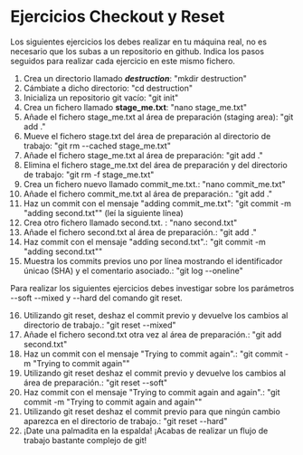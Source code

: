 # Ejercicios Checkout y Reset

Los siguientes ejercicios los debes realizar en tu máquina real, no es necesario que los subas a un repositorio en github. Indica los pasos seguidos para realizar cada ejercicio en este mismo fichero.

1. Crea un directorio llamado _**destruction**_: "mkdir destruction"
2. Cámbiate a dicho directorio: "cd destruction"
3. Inicializa un repositorio git vacío: "git init"
4. Crea un fichero llamado **stage_me.txt**: "nano stage_me.txt"
5. Añade el fichero stage_me.txt al área de preparación (staging area): "git add ."
6. Mueve el fichero stage.txt del área de preparación al directorio de trabajo: "git rm --cached stage_me.txt"
7. Añade el fichero stage_me.txt al área de preparación: "git add ."
8. Elimina el fichero stage_me.txt del área de preparación y del directorio de trabajo: "git rm -f stage_me.txt"
9. Crea un fichero nuevo llamado commit_me.txt.: "nano commit_me.txt"
10. Añade el fichero commit_me.txt al área de preparación.: "git add ."
11. Haz un commit con el mensaje "adding commit_me.txt": "git commit -m "adding second.txt"" (leí la siguiente línea)
12. Crea otro fichero llamado second.txt. : "nano second.txt"
13. Añade el fichero second.txt al área de preparación.: "git add ."
14. Haz commit con el mensaje "adding second.txt".: "git commit -m "adding second.txt"" 
15. Muestra los commits previos uno por línea mostrando el identificador únicao (SHA) y el comentario asociado.: "git log --oneline"

Para realizar los siguientes ejercicios debes investigar sobre los parámetros --soft --mixed y --hard del comando git reset.

16. Utilizando git reset, deshaz el commit previo y devuelve los cambios al directorio de trabajo.: "git reset --mixed"
17. Añade el fichero second.txt otra vez al área de preparación.: "git add second.txt"
18. Haz un commit con el mensaje "Trying to commit again".: "git commit -m "Trying to commit again""
19. Utilizando git reset deshaz el commit previo y devuelve los cambios al área de preparación.: "git reset --soft"
20. Haz commit con el mensaje "Trying to commit again and again".: "git commit -m "Trying to commit again and again""
21. Utilizando git reset deshaz el commit previo para que ningún cambio aparezca en el directorio de trabajo.: "git reset --hard"
22. ¡Date una palmadita en la espalda! ¡Acabas de realizar un flujo de trabajo bastante complejo de git!
    
